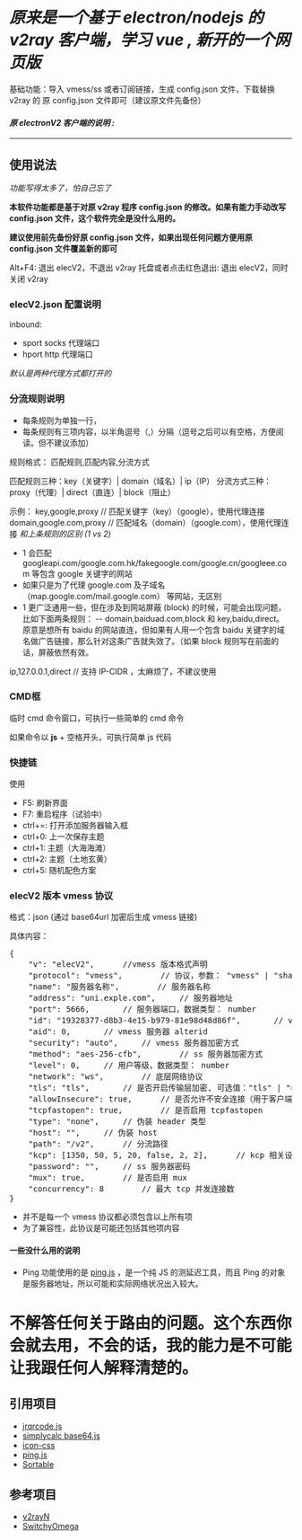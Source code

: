 # *原来是一个基于 electron/nodejs 的 v2ray 客户端，学习 vue , 新开的一个网页版*

基础功能：导入 vmess/ss 或者订阅链接，生成 config.json 文件，下载替换 v2ray 的 原 config.json 文件即可（建议原文件先备份）

#### *原 electronV2 客户端的说明 :*
***

## 使用说法

*功能写得太多了，怕自己忘了*

**本软件功能都是基于对原 v2ray 程序 config.json 的修改。如果有能力手动改写 config.json 文件，这个软件完全是没什么用的。**

**建议使用前先备份好原 config.json 文件，如果出现任何问题方便用原 config.json 文件覆盖新的即可**

Alt+F4: 退出 elecV2，不退出 v2ray
托盘或者点击红色退出: 退出 elecV2，同时关闭 v2ray

### elecV2.json 配置说明

inbound: 
- sport socks 代理端口
- hport http 代理端口

*默认是两种代理方式都打开的*

### 分流规则说明

- 每条规则为单独一行，
- 每条规则有三项内容，以半角逗号（,）分隔（逗号之后可以有空格，方便阅读。但不建议添加）

规则格式：
匹配规则,匹配内容,分流方式

匹配规则三种：key（关键字）| domain（域名）| ip（IP）
分流方式三种：proxy（代理）| direct（直连）| block（阻止）

示例：
key,google,proxy // 匹配关键字（key）（google），使用代理连接
domain,google.com,proxy // 匹配域名（domain）（google.com），使用代理连接
*和上条规则的区别 (1 vs 2)*
- 1 会匹配 googleapi.com/google.com.hk/fakegoogle.com/google.cn/googleee.com 等包含 google 关键字的网站
- 如果只是为了代理 google.com 及子域名（map.google.com/mail.google.com） 等网站，无区别
- 1 更广泛通用一些，但在涉及到网站屏蔽 (block) 的时候，可能会出现问题，比如下面两条规则：
-- domain,baiduad.com,block 和 key,baidu,direct。 原意是想所有 baidu 的网站直连，但如果有人用一个包含 baidu 关键字的域名做广告链接，那么针对这条广告就失效了。（如果 block 规则写在前面的话，屏蔽依然有效。

ip,127.0.0.1,direct // 支持 IP-CIDR ，太麻烦了，不建议使用


### CMD框

临时 cmd 命令窗口，可执行一些简单的 cmd 命令

如果命令以 **js** + 空格开头，可执行简单 js 代码

### 快捷链

使用
- F5: 刷新界面
- F7: 重启程序（试验中）
- ctrl+=: 打开添加服务器输入框
- ctrl+0: 上一次保存主题
- ctrl+1: 主题（大海海滩）
- ctrl+2: 主题（土地玄黄）
- ctrl+5: 随机配色方案

### elecV2 版本 vmess 协议

格式：json (通过 base64url 加密后生成 vmess 链接)

具体内容：
<pre>
{
	"v": "elecV2",		//vmess 版本格式声明
	"protocol": "vmess",		// 协议，参数： "vmess" | "shadowsocks" 。合并两个协议方便管理
	"name": "服务器名称",		// 服务器名称
	"address": "uni.exple.com",		// 服务器地址
	"port": 5666,		// 服务器端口，数据类型： number
	"id": "19328377-d8b3-4e15-b979-81e98d48d86f", 		// vmess 服务器 id
	"aid": 0,		// vmess 服务器 alterid
	"security": "auto",		// vmess 服务器加密方式
	"method": "aes-256-cfb",		// ss 服务器加密方式
	"level": 0,		// 用户等级，数据类型： number
	"network": "ws",		// 底层网络协议
	"tls": "tls",		// 是否开启传输层加密, 可选值："tls" | "none"
	"allowInsecure": true,		// 是否允许不安全连接（用于客户端）
	"tcpfastopen": true,		// 是否启用 tcpfastopen
	"type": "none",		// 伪装 header 类型
	"host": "",		// 伪装 host
	"path": "/v2",		// 分流路径
	"kcp": [1350, 50, 5, 20, false, 2, 2],		// kcp 相关设置
	"password": "",		// ss 服务器密码
	"mux": true,		// 是否启用 mux
	"concurrency": 8		// 最大 tcp 并发连接数
}
</pre>

* 并不是每一个 vmess 协议都必须包含以上所有项
* 为了兼容性，此协议是可能还包括其他项内容


#### 一些没什么用的说明

- Ping 功能使用的是 [ping.js](http://github.com/alfg/ping.js) ，是一个纯 JS 的测延迟工具，而且 Ping 的对象是服务器地址，所以可能和实际网络状况出入较大。

# 不解答任何关于路由的问题。这个东西你会就去用，不会的话，我的能力是不可能让我跟任何人解释清楚的。

## 引用项目

- [jrqrcode.js](https://github.com/diamont1001/jrQrcode)
- [simplycalc base64.js](https://simplycalc.com/base64-source.php)
- [icon-css](https://www.zhangxinxu.com/sp/icon/css.php)
- [ping.js](http://github.com/alfg/ping.js)
- [Sortable](https://github.com/SortableJS/Sortable)

## 参考项目

- [v2rayN](https://github.com/2dust/v2rayN)
- [SwitchyOmega](https://github.com/FelisCatus/SwitchyOmega)
